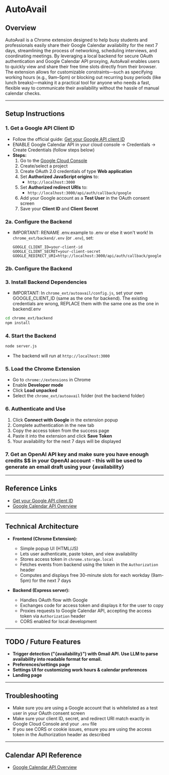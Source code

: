 # AutoAvail

## Overview
AutoAvail is a Chrome extension designed to help busy students and professionals easily share their Google Calendar availability for the next 7 days, streamlining the process of networking, scheduling interviews, and coordinating meetings. By leveraging a local backend for secure OAuth authentication and Google Calendar API proxying, AutoAvail enables users to quickly view and share their free time slots directly from their browser. The extension allows for customizable constraints—such as specifying working hours (e.g., 9am–5pm) or blocking out recurring busy periods (like lunch breaks)—making it a practical tool for anyone who needs a fast, flexible way to communicate their availability without the hassle of manual calendar checks.

---

## Setup Instructions

### 1. Get a Google API Client ID
- Follow the official guide: [Get your Google API client ID](https://developers.google.com/identity/gsi/web/guides/get-google-api-clientid)
- ENABLE Google Calendar API in your cloud console -> Credentials -> Create Credentials (follow steps below)
- **Steps:**
  1. Go to the [Google Cloud Console](https://console.cloud.google.com/apis/credentials)
  2. Create/select a project
  3. Create OAuth 2.0 credentials of type **Web application**
  4. Set **Authorized JavaScript origins** to:
     - `http://localhost:3000`
  5. Set **Authorized redirect URIs** to:
     - `http://localhost:3000/api/auth/callback/google`
  6. Add your Google account as a **Test User** in the OAuth consent screen
  7. Save your **Client ID** and **Client Secret**

### 2a. Configure the Backend
- IMPORTANT: RENAME .env.example to .env or else it won't work! In `chrome_ext/backend/.env` (or `.env`), set:
  ```
  GOOGLE_CLIENT_ID=your-client-id
  GOOGLE_CLIENT_SECRET=your-client-secret
  GOOGLE_REDIRECT_URI=http://localhost:3000/api/auth/callback/google
  ```
### 2b. Configure the Backend

### 3. Install Backend Dependencies
- IMPORTANT: In `chrome_ext/autoavail/config.js`, set your own GOOGLE_CLIENT_ID (same as the one for backend). The existing credentials are wrong, REPLACE them with the same one as the one in backend/.env
```sh
cd chrome_ext/backend
npm install
```

### 4. Start the Backend
```sh
node server.js
```
- The backend will run at `http://localhost:3000`

### 5. Load the Chrome Extension
- Go to `chrome://extensions` in Chrome
- Enable **Developer mode**
- Click **Load unpacked**
- Select the `chrome_ext/autoavail` folder (not the backend folder)

### 6. Authenticate and Use
1. Click **Connect with Google** in the extension popup
2. Complete authentication in the new tab
3. Copy the access token from the success page
4. Paste it into the extension and click **Save Token**
5. Your availability for the next 7 days will be displayed

### 7. Get an OpenAI API key and make sure you have enough credits $$ in your OpenAI account - this will be used to generate an email draft using your {availability}

---

## Reference Links
- [Get your Google API client ID](https://developers.google.com/identity/gsi/web/guides/get-google-api-clientid)
- [Google Calendar API Overview](https://developers.google.com/workspace/calendar/api/guides/overview)

---

## Technical Architecture

- **Frontend (Chrome Extension):**
  - Simple popup UI (HTML/JS)
  - Lets user authenticate, paste token, and view availability
  - Stores access token in `chrome.storage.local`
  - Fetches events from backend using the token in the `Authorization` header
  - Computes and displays free 30-minute slots for each workday (9am-5pm) for the next 7 days

- **Backend (Express server):**
  - Handles OAuth flow with Google
  - Exchanges code for access token and displays it for the user to copy
  - Proxies requests to Google Calendar API, accepting the access token via `Authorization` header
  - CORS enabled for local development

---

## TODO / Future Features
- **Trigger detection ("{availability}") with Gmail API. Use LLM to parse availability into readable format for email.**
- **Preferences/settings page**
- **Settings UI for customizing work hours & calendar preferences**
- **Landing page**

---

## Troubleshooting
- Make sure you are using a Google account that is whitelisted as a test user in your OAuth consent screen
- Make sure your client ID, secret, and redirect URI match exactly in Google Cloud Console and your `.env` file
- If you see CORS or cookie issues, ensure you are using the access token in the Authorization header as described

---

## Calendar API Reference
- [Google Calendar API Overview](https://developers.google.com/workspace/calendar/api/guides/overview) 
